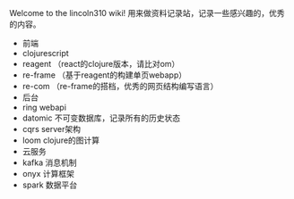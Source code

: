 Welcome to the lincoln310 wiki!
用来做资料记录站，记录一些感兴趣的，优秀的内容。

 * 前端
  * clojurescript
  * reagent （react的clojure版本，请比对om）
  * re-frame （基于reagent的构建单页webapp）
  * re-com （re-frame的搭档，优秀的网页结构编写语言）
 * 后台
  * ring webapi
  * datomic 不可变数据库，记录所有的历史状态 
  * cqrs server架构
  * loom clojure的图计算
 * 云服务
  * kafka 消息机制
  * onyx 计算框架
  * spark 数据平台
